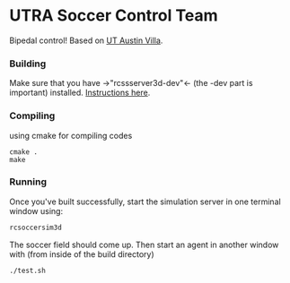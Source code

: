 # UTRA Soccer Control Team
Bipedal control! Based on [UT Austin Villa](https://github.com/LARG/utaustinvilla3d).

### Building
Make sure that you have ->"rcssserver3d-dev"<- (the -dev part is important) installed. [Instructions here](http://simspark.sourceforge.net/wiki/index.php/Installation_on_Linux).

### Compiling
using cmake for compiling codes

```
cmake .
make
```

### Running
Once you've built successfully, start the simulation server in one terminal window using:

```bash
rcsoccersim3d
```

The soccer field should come up. Then start an agent in another window with (from inside of the build directory)

```bash
./test.sh
```



